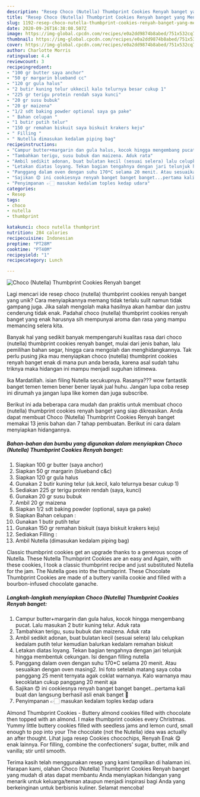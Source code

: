 ```yaml
---
description: "Resep Choco (Nutella) Thumbprint Cookies Renyah banget yang Menggugah Selera"
title: "Resep Choco (Nutella) Thumbprint Cookies Renyah banget yang Menggugah Selera"
slug: 1192-resep-choco-nutella-thumbprint-cookies-renyah-banget-yang-menggugah-selera
date: 2020-09-26T16:38:08.507Z
image: https://img-global.cpcdn.com/recipes/e0a2dd9874b8abed/751x532cq70/choco-nutella-thumbprint-cookies-renyah-banget-foto-resep-utama.jpg
thumbnail: https://img-global.cpcdn.com/recipes/e0a2dd9874b8abed/751x532cq70/choco-nutella-thumbprint-cookies-renyah-banget-foto-resep-utama.jpg
cover: https://img-global.cpcdn.com/recipes/e0a2dd9874b8abed/751x532cq70/choco-nutella-thumbprint-cookies-renyah-banget-foto-resep-utama.jpg
author: Charlotte Morris
ratingvalue: 4.4
reviewcount: 3
recipeingredient:
- "100 gr butter saya anchor"
- "50 gr margarin blueband cc"
- "120 gr gula halus"
- "2 butir kuning telur ukkecil kalo telurnya besar cukup 1"
- "225 gr terigu protein rendah saya kunci"
- "20 gr susu bubuk"
- "20 gr maizena"
- "1/2 sdt baking powder optional saya ga pake"
- " Bahan celupan "
- "1 butir putih telur"
- "150 gr remahan biskuit saya biskuit krakers keju"
- " Filling "
- " Nutella dimasukan kedalam piping bag"
recipeinstructions:
- "Campur butter+margarin dan gula halus, kocok hingga mengembang pucat. Lalu masukan 2 butir kuning telur. Aduk rata"
- "Tambahkan terigu, susu bubuk dan maizena. Aduk rata"
- "Ambil sedikit adonan, buat bulatan kecil (sesuai selera) lalu celupkan kedalam putih telur kemudian balurkan kedalam remahan biskuit"
- "Letakan diatas loyang. Tekan bagian tengahnya dengan jari telunjuk hingga membentuk cekungan. Isi dengan filling nutella"
- "Panggang dalam oven dengan suhu 170*C selama 20 menit. Atau sesuaikan dengan oven masing2. Ini foto setelah matang saya coba panggang 25 menit ternyata agak coklat warnanya. Kalo warnanya mau kecoklatan cukup panggang 20 menit aja"
- "Sajikan 😍 ini cookiesnya renyah banget banget banget...pertama kali buat dan langsung berhasil asli enak banget 🤤"
- "Penyimpanan 👉🏻 masukan kedalam toples kedap udara"
categories:
- Resep
tags:
- choco
- nutella
- thumbprint

katakunci: choco nutella thumbprint 
nutrition: 284 calories
recipecuisine: Indonesian
preptime: "PT28M"
cooktime: "PT40M"
recipeyield: "1"
recipecategory: Lunch

---
```



![Choco (Nutella) Thumbprint Cookies Renyah banget](https://img-global.cpcdn.com/recipes/e0a2dd9874b8abed/751x532cq70/choco-nutella-thumbprint-cookies-renyah-banget-foto-resep-utama.jpg)

Lagi mencari ide resep choco (nutella) thumbprint cookies renyah banget yang unik? Cara menyiapkannya memang tidak terlalu sulit namun tidak gampang juga. Jika salah mengolah maka hasilnya akan hambar dan justru cenderung tidak enak. Padahal choco (nutella) thumbprint cookies renyah banget yang enak harusnya sih mempunyai aroma dan rasa yang mampu memancing selera kita.

Banyak hal yang sedikit banyak mempengaruhi kualitas rasa dari choco (nutella) thumbprint cookies renyah banget, mulai dari jenis bahan, lalu pemilihan bahan segar, hingga cara mengolah dan menghidangkannya. Tak perlu pusing jika mau menyiapkan choco (nutella) thumbprint cookies renyah banget enak di mana pun anda berada, karena asal sudah tahu triknya maka hidangan ini mampu menjadi suguhan istimewa.

Ika Mardatillah. isian filing Nutella secukupnya. Rasanya??? wow fantastik banget temen temen bener bener layak jual huhu. Jangan lupa coba resep ini dirumah ya jangan lupa like komen dan juga subscribe.


Berikut ini ada beberapa cara mudah dan praktis untuk membuat choco (nutella) thumbprint cookies renyah banget yang siap dikreasikan. Anda dapat membuat Choco (Nutella) Thumbprint Cookies Renyah banget memakai 13 jenis bahan dan 7 tahap pembuatan. Berikut ini cara dalam menyiapkan hidangannya.

<!--inarticleads1-->

##### Bahan-bahan dan bumbu yang digunakan dalam menyiapkan Choco (Nutella) Thumbprint Cookies Renyah banget:

1. Siapkan 100 gr butter (saya anchor)
1. Siapkan 50 gr margarin (blueband c&amp;c)
1. Siapkan 120 gr gula halus
1. Gunakan 2 butir kuning telur (uk.kecil, kalo telurnya besar cukup 1)
1. Sediakan 225 gr terigu protein rendah (saya, kunci)
1. Gunakan 20 gr susu bubuk
1. Ambil 20 gr maizena
1. Siapkan 1/2 sdt baking powder (optional, saya ga pake)
1. Siapkan  Bahan celupan :
1. Gunakan 1 butir putih telur
1. Gunakan 150 gr remahan biskuit (saya biskuit krakers keju)
1. Sediakan  Filling :
1. Ambil  Nutella (dimasukan kedalam piping bag)


Classic thumbprint cookies get an upgrade thanks to a generous scope of Nutella. These Nutella Thumbprint Cookies are an easy and Again, with these cookies, I took a classic thumbprint recipe and just substituted Nutella for the jam. The Nutella goes into the thumbprint. These Chocolate Thumbprint Cookies are made of a buttery vanilla cookie and filled with a bourbon-infused chocolate ganache. 

<!--inarticleads2-->

##### Langkah-langkah menyiapkan Choco (Nutella) Thumbprint Cookies Renyah banget:

1. Campur butter+margarin dan gula halus, kocok hingga mengembang pucat. Lalu masukan 2 butir kuning telur. Aduk rata
1. Tambahkan terigu, susu bubuk dan maizena. Aduk rata
1. Ambil sedikit adonan, buat bulatan kecil (sesuai selera) lalu celupkan kedalam putih telur kemudian balurkan kedalam remahan biskuit
1. Letakan diatas loyang. Tekan bagian tengahnya dengan jari telunjuk hingga membentuk cekungan. Isi dengan filling nutella
1. Panggang dalam oven dengan suhu 170*C selama 20 menit. Atau sesuaikan dengan oven masing2. Ini foto setelah matang saya coba panggang 25 menit ternyata agak coklat warnanya. Kalo warnanya mau kecoklatan cukup panggang 20 menit aja
1. Sajikan 😍 ini cookiesnya renyah banget banget banget...pertama kali buat dan langsung berhasil asli enak banget 🤤
1. Penyimpanan 👉🏻 masukan kedalam toples kedap udara


Almond Thumbprint Cookies - Buttery almond cookies filled with chocolate then topped with an almond. I make thumbprint cookies every Christmas. Yummy little buttery cookies filled with seedless jams and lemon curd, small enough to pop into your The chocolate (not the Nutella) idea was actually an after thought. Lihat juga resep Cookies chocochips, Renyah Enak 😋 enak lainnya. For filling, combine the confectioners&#39; sugar, butter, milk and vanilla; stir until smooth. 

Terima kasih telah menggunakan resep yang kami tampilkan di halaman ini. Harapan kami, olahan Choco (Nutella) Thumbprint Cookies Renyah banget yang mudah di atas dapat membantu Anda menyiapkan hidangan yang menarik untuk keluarga/teman ataupun menjadi inspirasi bagi Anda yang berkeinginan untuk berbisnis kuliner. Selamat mencoba!
